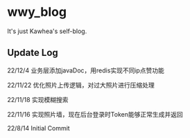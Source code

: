 # wwy_blog

It's just Kawhea's self-blog.

## Update Log
22/12/4 业务层添加javaDoc，用redis实现不同ip点赞功能

22/11/22 优化照片上传逻辑，对过大照片进行压缩处理

22/11/18 实现模糊搜索

22/11/16 实现照片墙，现在后台登录时Token能够正常生成并返回

22/8/14 Initial Commit


